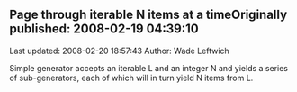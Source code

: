 ## Page through iterable N items at a timeOriginally published: 2008-02-19 04:39:10 
Last updated: 2008-02-20 18:57:43 
Author: Wade Leftwich 
 
Simple generator accepts an iterable L and an integer N and yields a series of sub-generators, each of which will in turn yield N items from L.